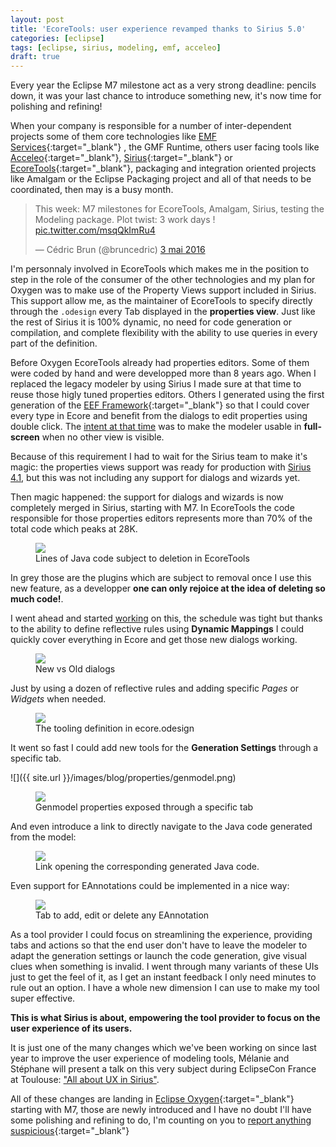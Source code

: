 ```yaml
---
layout: post
title: 'EcoreTools: user experience revamped thanks to Sirius 5.0'
categories: [eclipse]
tags: [eclipse, sirius, modeling, emf, acceleo]
draft: true
---
```


Every year the Eclipse M7 milestone act as a very strong deadline: pencils down, it was your last chance to introduce something new, it's now time for polishing and refining!

When your company is responsible for a number of inter-dependent projects some of them core technologies like [EMF Services](https://projects.eclipse.org/projects/modeling.emfservices){:target="_blank"} , the GMF Runtime, others user facing tools like  [Acceleo](http://www.eclipse.org/acceleo/){:target="_blank"},  [Sirius](http://www.eclipse.org/sirius/){:target="_blank"} or [EcoreTools](https://www.eclipse.org/ecoretools/){:target="_blank"}, packaging and integration oriented projects like Amalgam or the Eclipse Packaging project and all of that needs to be coordinated, then may is a busy month.

<blockquote class="twitter-tweet" data-lang="fr"><p lang="en" dir="ltr">This week: M7 milestones for EcoreTools, Amalgam, Sirius, testing the Modeling package. Plot twist: 3 work days ! <a href="https://t.co/msqQkImRu4">pic.twitter.com/msqQkImRu4</a></p>&mdash; Cédric Brun (@bruncedric) <a href="https://twitter.com/bruncedric/status/727412029292711936">3 mai 2016</a></blockquote>
<script async src="//platform.twitter.com/widgets.js" charset="utf-8"></script>

I'm personnaly involved in EcoreTools which makes me in the position to step in the role of the consumer of the other technologies and my plan for Oxygen was to make use of the Property Views support included in Sirius. This support allow me, as the maintainer of EcoreTools to specify directly through the `.odesign` every Tab displayed in the **properties view**. Just like the rest of Sirius it is 100% dynamic, no need for code generation or compilation, and complete flexibility with the ability to use queries in every part of the definition.

Before Oxygen EcoreTools already had properties editors. Some of them were coded by hand and were developped more than 8 years ago. When I replaced the legacy modeler by using Sirius I made sure at that time to reuse those higly tuned properties editors. Others I generated using the first generation of the [EEF Framework](https://eclipse.org/eef/#/){:target="_blank"} so that I could cover every type in Ecore and benefit from the dialogs to edit properties using double click. The [intent at that time](http://cedric.brun.io/ecoretools-20-luna-revival/) was to make the modeler usable in **full-screen** when no other view is visible.

Because of this requirement I had to wait for the Sirius team to make it's magic: the properties views support was ready for production with [Sirius 4.1](https://www.eclipse.org/sirius/whatsnew/whatsnew4-1.html), but this was not including any support for dialogs and wizards yet. 

Then magic happened: the support for dialogs and wizards is now completely merged in Sirius, starting with M7. In EcoreTools the code responsible for those properties editors represents more than 70% of the total code which peaks at 28K.

<figure>
    <a href="{{ site.url }}/images/blog/properties/locs.png"><img src="{{ site.url }}/images/blog/properties/locs.png"></a>    
    <figcaption>Lines of Java code subject to deletion in EcoreTools</figcaption>
</figure>

In grey those are the plugins which are subject to removal once I use this new feature, as a developper **one can only rejoice at the idea of deleting so much code!**.

I went ahead and started [working](https://git.eclipse.org/r/#/c/96674/) on this, the schedule was tight but thanks to the ability to define reflective rules using **Dynamic Mappings** I could quickly cover everything in Ecore and get those new dialogs working. 

<figure>
    <a href="{{ site.url }}/images/blog/properties/ng-dialogs-ecoretools.png"><img src="{{ site.url }}/images/blog/properties/ng-dialogs-ecoretools.png"></a>    
    <figcaption>New vs Old dialogs</figcaption>
</figure>


Just by using a dozen of reflective rules and adding specific *Pages* or *Widgets* when needed.

<figure>
    <a href="{{ site.url }}/images/blog/properties/vsm.png"><img src="{{ site.url }}/images/blog/properties/vsm.png"></a>    
    <figcaption>The tooling definition in ecore.odesign</figcaption>
</figure>


It went so fast I could add new tools for the **Generation Settings** through a specific tab.

![]({{ site.url }}/images/blog/properties/genmodel.png)

<figure>
    <a href="{{ site.url }}/images/blog/properties/genmodel.png"><img src="{{ site.url }}/images/blog/properties/genmodel.png"></a>    
    <figcaption>Genmodel properties exposed through a specific tab</figcaption>
</figure>

And even introduce a link to directly navigate to the Java code generated from the model:

<figure>
    <a href="{{ site.url }}/images/blog/properties/ecoretools-navigate-java.png"><img src="{{ site.url }}/images/blog/properties/ecoretools-navigate-java.png"></a>    
    <figcaption>Link opening the corresponding generated Java code.</figcaption>
</figure>

Even support for EAnnotations could be implemented in a nice way:

<figure>
    <a href="{{ site.url }}/images/blog/properties/eannotations.png"><img src="{{ site.url }}/images/blog/properties/eannotations.png"></a>    
    <figcaption>Tab to add, edit or delete any EAnnotation</figcaption>
</figure>

As a tool provider I could focus on streamlining the experience, providing tabs and actions so that the end user don't have to leave the modeler to adapt the generation settings or launch the code generation, give visual clues when something is invalid. I went through many variants of these UIs just to get the feel of it, as I get an instant feedback I only need minutes to rule out an option.  I have a whole new dimension I can use to make my tool super effective.

**This is what Sirius is about, empowering the tool provider to focus on the user experience of its users.**

It is just one of the many changes which we've been working on since last year to improve the user experience of modeling tools, Mélanie and Stéphane will present a talk on this very subject during EclipseCon France at Toulouse: ["All about UX in Sirius"](https://www.eclipsecon.org/france2017/session/all-about-ux-sirius). 

All of these changes are landing in [Eclipse Oxygen](https://www.eclipse.org/downloads/index-developer.php){:target="_blank"} starting with M7, those are newly introduced and I have no doubt I'll have some polishing and refining to do, I'm counting on you to [report anything suspicious](https://bugs.eclipse.org/bugs/enter_bug.cgi?product=Ecoretools){:target="_blank"}

